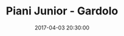 ---
title: Piani Junior - Gardolo
date: 2017-04-03 20:30:00
squadra-a: Bc Gardolo
punteggio-a: 66
squadra-b: Piani Junior
punteggio-b: 60
partite/squadra: promozione-16-17
luogo: Pal. Scuola Media ""E. Fermi""
categoria: promozione
---